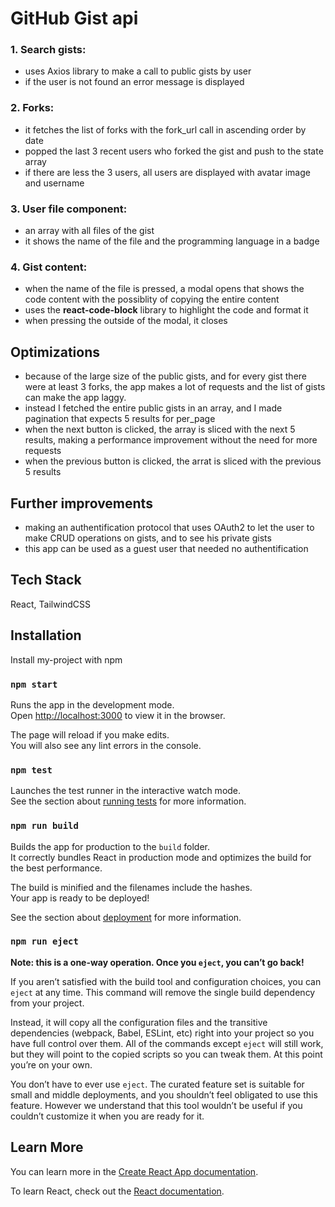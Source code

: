 
# GitHub Gist api

### 1. Search gists:
- uses Axios library to make a call to public gists by user
- if the user is not found an error message is displayed

### 2. Forks:
- it fetches the list of forks with the fork_url call in ascending order by date
- popped the last 3 recent users who forked the gist and push to the state array
- if there are less the 3 users, all users are displayed with avatar image and username

### 3. User file component:
- an array with all files of the gist
- it shows the name of the file and the programming language in a badge

### 4. Gist content:
- when the name of the file is pressed, a modal opens that shows the code content with the possiblity of copying the entire content
- uses the **react-code-block** library to highlight the code and format it 
- when pressing the outside of the modal, it closes



## Optimizations

- because of the large size of the public gists, and for every gist there were at least 3 forks, the app makes a lot of requests and the list of gists can make the app laggy.
- instead I fetched the entire public gists in an array, and I made pagination that expects 5 results for per_page
- when the next button is clicked, the array is sliced with the next 5 results, making a performance improvement without the need for more requests
- when the previous button is clicked, the arrat is sliced with the previous 5 results

## Further improvements

- making an authentification protocol that uses OAuth2 to let the user to make CRUD operations on gists, and to see his private gists
- this app can be used as a guest user that needed no authentification



## Tech Stack

React, TailwindCSS




## Installation

Install my-project with npm

### `npm start`

Runs the app in the development mode.\
Open [http://localhost:3000](http://localhost:3000) to view it in the browser.

The page will reload if you make edits.\
You will also see any lint errors in the console.

### `npm test`

Launches the test runner in the interactive watch mode.\
See the section about [running tests](https://facebook.github.io/create-react-app/docs/running-tests) for more information.

### `npm run build`

Builds the app for production to the `build` folder.\
It correctly bundles React in production mode and optimizes the build for the best performance.

The build is minified and the filenames include the hashes.\
Your app is ready to be deployed!

See the section about [deployment](https://facebook.github.io/create-react-app/docs/deployment) for more information.

### `npm run eject`

**Note: this is a one-way operation. Once you `eject`, you can’t go back!**

If you aren’t satisfied with the build tool and configuration choices, you can `eject` at any time. This command will remove the single build dependency from your project.

Instead, it will copy all the configuration files and the transitive dependencies (webpack, Babel, ESLint, etc) right into your project so you have full control over them. All of the commands except `eject` will still work, but they will point to the copied scripts so you can tweak them. At this point you’re on your own.

You don’t have to ever use `eject`. The curated feature set is suitable for small and middle deployments, and you shouldn’t feel obligated to use this feature. However we understand that this tool wouldn’t be useful if you couldn’t customize it when you are ready for it.

## Learn More

You can learn more in the [Create React App documentation](https://facebook.github.io/create-react-app/docs/getting-started).

To learn React, check out the [React documentation](https://reactjs.org/).

    
